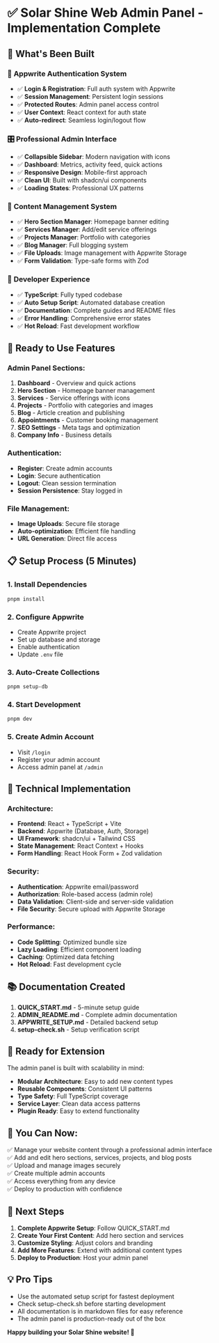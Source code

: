 # ✅ Solar Shine Web Admin Panel - Implementation Complete

## 🎉 What's Been Built

### 🔐 **Appwrite Authentication System**
- ✅ **Login & Registration**: Full auth system with Appwrite
- ✅ **Session Management**: Persistent login sessions
- ✅ **Protected Routes**: Admin panel access control
- ✅ **User Context**: React context for auth state
- ✅ **Auto-redirect**: Seamless login/logout flow

### 🎛️ **Professional Admin Interface**
- ✅ **Collapsible Sidebar**: Modern navigation with icons
- ✅ **Dashboard**: Metrics, activity feed, quick actions
- ✅ **Responsive Design**: Mobile-first approach
- ✅ **Clean UI**: Built with shadcn/ui components
- ✅ **Loading States**: Professional UX patterns

### 📝 **Content Management System**
- ✅ **Hero Section Manager**: Homepage banner editing
- ✅ **Services Manager**: Add/edit service offerings
- ✅ **Projects Manager**: Portfolio with categories
- ✅ **Blog Manager**: Full blogging system
- ✅ **File Uploads**: Image management with Appwrite Storage
- ✅ **Form Validation**: Type-safe forms with Zod

### 🔧 **Developer Experience**
- ✅ **TypeScript**: Fully typed codebase
- ✅ **Auto Setup Script**: Automated database creation
- ✅ **Documentation**: Complete guides and README files
- ✅ **Error Handling**: Comprehensive error states
- ✅ **Hot Reload**: Fast development workflow

## 🚀 **Ready to Use Features**

### Admin Panel Sections:
1. **Dashboard** - Overview and quick actions
2. **Hero Section** - Homepage banner management
3. **Services** - Service offerings with icons
4. **Projects** - Portfolio with categories and images
5. **Blog** - Article creation and publishing
6. **Appointments** - Customer booking management
7. **SEO Settings** - Meta tags and optimization
8. **Company Info** - Business details

### Authentication:
- **Register**: Create admin accounts
- **Login**: Secure authentication
- **Logout**: Clean session termination
- **Session Persistence**: Stay logged in

### File Management:
- **Image Uploads**: Secure file storage
- **Auto-optimization**: Efficient file handling
- **URL Generation**: Direct file access

## 📋 **Setup Process (5 Minutes)**

### 1. Install Dependencies
```bash
pnpm install
```

### 2. Configure Appwrite
- Create Appwrite project
- Set up database and storage
- Enable authentication
- Update `.env` file

### 3. Auto-Create Collections
```bash
pnpm setup-db
```

### 4. Start Development
```bash
pnpm dev
```

### 5. Create Admin Account
- Visit `/login`
- Register your admin account
- Access admin panel at `/admin`

## 🎯 **Technical Implementation**

### Architecture:
- **Frontend**: React + TypeScript + Vite
- **Backend**: Appwrite (Database, Auth, Storage)
- **UI Framework**: shadcn/ui + Tailwind CSS
- **State Management**: React Context + Hooks
- **Form Handling**: React Hook Form + Zod validation

### Security:
- **Authentication**: Appwrite email/password
- **Authorization**: Role-based access (admin role)
- **Data Validation**: Client-side and server-side validation
- **File Security**: Secure upload with Appwrite Storage

### Performance:
- **Code Splitting**: Optimized bundle size
- **Lazy Loading**: Efficient component loading
- **Caching**: Optimized data fetching
- **Hot Reload**: Fast development cycle

## 📚 **Documentation Created**

1. **QUICK_START.md** - 5-minute setup guide
2. **ADMIN_README.md** - Complete admin documentation
3. **APPWRITE_SETUP.md** - Detailed backend setup
4. **setup-check.sh** - Setup verification script

## 🔮 **Ready for Extension**

The admin panel is built with scalability in mind:

- **Modular Architecture**: Easy to add new content types
- **Reusable Components**: Consistent UI patterns
- **Type Safety**: Full TypeScript coverage
- **Service Layer**: Clean data access patterns
- **Plugin Ready**: Easy to extend functionality

## 🎉 **You Can Now:**

✅ Manage your website content through a professional admin interface  
✅ Add and edit hero sections, services, projects, and blog posts  
✅ Upload and manage images securely  
✅ Create multiple admin accounts  
✅ Access everything from any device  
✅ Deploy to production with confidence  

## 🚀 **Next Steps**

1. **Complete Appwrite Setup**: Follow QUICK_START.md
2. **Create Your First Content**: Add hero section and services
3. **Customize Styling**: Adjust colors and branding
4. **Add More Features**: Extend with additional content types
5. **Deploy to Production**: Host your admin panel

## 💡 **Pro Tips**

- Use the automated setup script for fastest deployment
- Check setup-check.sh before starting development
- All documentation is in markdown files for easy reference
- The admin panel is production-ready out of the box

**Happy building your Solar Shine website! 🌟**
